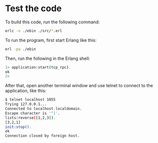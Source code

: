 
Test the code
=============

To build this code, run the following command:

```bash
erlc -o ./ebin ./src/*.erl
```

To run the program, first start Erlang like this:

```bash
erl -pa ./ebin
```

Then, run the following in the Erlang shell:

```bash
1> application:start(tcp_rpc).
ok
2>
```

After that, open another terminal window and use telnet
to connect to the application, like this:

```bash
$ telnet localhost 1055
Trying 127.0.0.1...
Connected to localhost.localdomain.
Escape character is '^]'.
lists:reverse([1,2,3]).
[3,2,1]
init:stop().
ok
Connection closed by foreign host.
```
